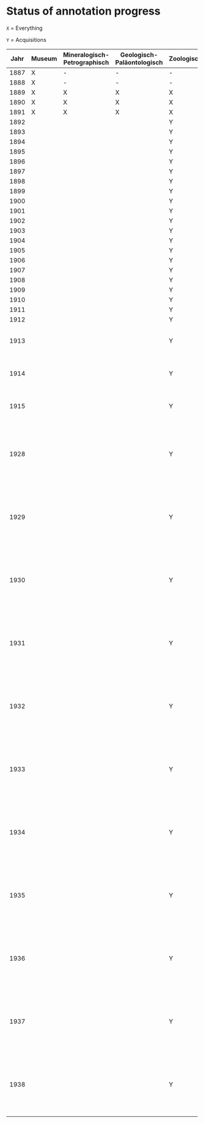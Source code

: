 # Status of annotation progress


`X` = Everything

`Y` = Acquisitions



| Jahr | Museum | Mineralogisch-Petrographisch | Geologisch-Paläontologisch | Zoologisch   |   |
|------|--------|------------------------------|----------------------------|--------------|---|
| 1887 |    X   |               -              |              -             |      -       |   |
| 1888 |    X   |               -              |              -             |      -       |   |
| 1889 |    X   |               X              |              X             |      X       |   |
| 1890 |    X   |               X              |              X             |      X       |   |
| 1891 |    X   |               X              |              X             |      X       |   |
| 1892 |        |                              |                            |      Y       |   |
| 1893 |        |                              |                            |      Y       |   |
| 1894 |        |                              |                            |      Y       |   |
| 1895 |        |                              |                            |      Y       |   |
| 1896 |        |                              |                            |      Y       |   |
| 1897 |        |                              |                            |      Y       |   |
| 1898 |        |                              |                            |      Y       |   |
| 1899 |        |                              |                            |      Y       |   |
| 1900 |        |                              |                            |      Y       |   |
| 1901 |        |                              |                            |      Y       |   |
| 1902 |        |                              |                            |      Y       |   |
| 1903 |        |                              |                            |      Y       |   |
| 1904 |        |                              |                            |      Y       |   |
| 1905 |        |                              |                            |      Y       |   |
| 1906 |        |                              |                            |      Y       |   |
| 1907 |        |                              |                            |      Y       |   |
| 1908 |        |                              |                            |      Y       |   |
| 1909 |        |                              |                            |      Y       |   |
| 1910 |        |                              |                            |      Y       |   |
| 1911 |        |                              |                            |      Y       |   |
| 1912 |        |                              |                            |      Y       |   |
| 1913 |        |                              |                            |      Y       | ausf. in Mitteilungen des Zool. Museums |
| 1914 |        |                              |                            |      Y       | ausf. in Mitteilungen des Zool. Museums |
| 1915 |        |                              |                            |      Y       | ausf. in Mitteilungen des Zool. Museums |
| 1928 |        |                              |                            |      Y       | kaum/keine Berichte über Acquisitions, ausf. in Mitteilungen des Zool. Museums |
| 1929 |        |                              |                            |      Y       | kaum/keine Berichte über Acquisitions, ausf. in Mitteilungen des Zool. Museums |
| 1930 |        |                              |                            |      Y       | kaum/keine Berichte über Acquisitions, ausf. in Mitteilungen des Zool. Museums |
| 1931 |        |                              |                            |      Y       | kaum/keine Berichte über Acquisitions, ausf. in Mitteilungen des Zool. Museums |
| 1932 |        |                              |                            |      Y       | kaum/keine Berichte über Acquisitions, ausf. in Mitteilungen des Zool. Museums |
| 1933 |        |                              |                            |      Y       | kaum/keine Berichte über Acquisitions, ausf. in Mitteilungen des Zool. Museums |
| 1934 |        |                              |                            |      Y       | kaum/keine Berichte über Acquisitions, ausf. in Mitteilungen des Zool. Museums |
| 1935 |        |                              |                            |      Y       | kaum/keine Berichte über Acquisitions, ausf. in Mitteilungen des Zool. Museums |
| 1936 |        |                              |                            |      Y       | kaum/keine Berichte über Acquisitions, ausf. in Mitteilungen des Zool. Museums |
| 1937 |        |                              |                            |      Y       | kaum/keine Berichte über Acquisitions, ausf. in Mitteilungen des Zool. Museums |
| 1938 |        |                              |                            |      Y       | kaum/keine Berichte über Acquisitions, ausf. in Mitteilungen des Zool. Museums |
